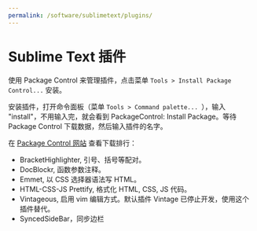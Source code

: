 ```yaml
---
permalink: /software/sublimetext/plugins/
---
```


# Sublime Text 插件

使用 Package Control 来管理插件，点击菜单 `Tools > Install Package Control...` 安装。

安装插件，打开命令面板（菜单 `Tools > Command palette... `），输入 "install"，不用输入完，就会看到 PackageControl: Install Package。等待 Package Control 下载数据，然后输入插件的名字。

在 [Package Control 网站](https://packagecontrol.io) 查看下载排行：

- BracketHighlighter, 引号、括号等配对。
- DocBlockr, 函数参数注释。
- Emmet, 以 CSS 选择器语法写 HTML。
- HTML-CSS-JS Prettify, 格式化 HTML, CSS, JS 代码。
- Vintageous, 启用 vim 编辑方式。默认插件 Vintage 已停止开发，使用这个插件替代。
- SyncedSideBar，同步边栏
